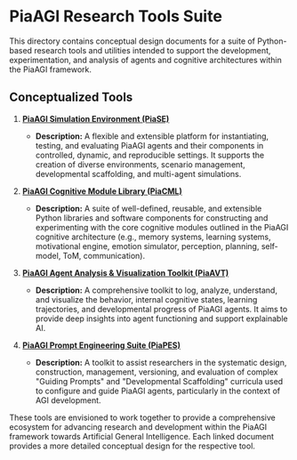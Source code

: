 # PiaAGI Research Tools Suite

This directory contains conceptual design documents for a suite of Python-based research tools and utilities intended to support the development, experimentation, and analysis of agents and cognitive architectures within the PiaAGI framework.

## Conceptualized Tools

1.  **[PiaAGI Simulation Environment (PiaSE)](PiaAGI_Simulation_Environment.md)**
    *   **Description:** A flexible and extensible platform for instantiating, testing, and evaluating PiaAGI agents and their components in controlled, dynamic, and reproducible settings. It supports the creation of diverse environments, scenario management, developmental scaffolding, and multi-agent simulations.

2.  **[PiaAGI Cognitive Module Library (PiaCML)](PiaAGI_Cognitive_Module_Library.md)**
    *   **Description:** A suite of well-defined, reusable, and extensible Python libraries and software components for constructing and experimenting with the core cognitive modules outlined in the PiaAGI cognitive architecture (e.g., memory systems, learning systems, motivational engine, emotion simulator, perception, planning, self-model, ToM, communication).

3.  **[PiaAGI Agent Analysis & Visualization Toolkit (PiaAVT)](PiaAGI_Agent_Analysis_Visualization_Toolkit.md)**
    *   **Description:** A comprehensive toolkit to log, analyze, understand, and visualize the behavior, internal cognitive states, learning trajectories, and developmental progress of PiaAGI agents. It aims to provide deep insights into agent functioning and support explainable AI.

4.  **[PiaAGI Prompt Engineering Suite (PiaPES)](PiaAGI_Prompt_Engineering_Suite.md)**
    *   **Description:** A toolkit to assist researchers in the systematic design, construction, management, versioning, and evaluation of complex "Guiding Prompts" and "Developmental Scaffolding" curricula used to configure and guide PiaAGI agents, particularly in the context of AGI development.

These tools are envisioned to work together to provide a comprehensive ecosystem for advancing research and development within the PiaAGI framework towards Artificial General Intelligence. Each linked document provides a more detailed conceptual design for the respective tool.
